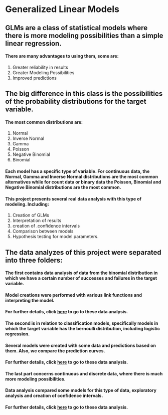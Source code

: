 # Generalized Linear Models

## GLMs are a class of statistical models where there is more modeling possibilities than a simple linear regression.

#### There are many advantages to using them, some are:

1. Greater reliability in results
2. Greater Modeling Possibilities
3. Improved predictions

## The big difference in this class is the possibilities of the probability distributions for the target variable.

#### The most common distributions are:

1. Normal
2. Inverse Normal
3. Gamma
4. Poisson
5. Negative Binomial
6. Binomial

#### Each model has a specific type of variable. For continuous data, the Normal, Gamma and Inverse Normal distributions are the most common alternatives while for count data or binary data the Poisson, Binomial and Negative Binomial distributions are the most common.

#### This project presents several real data analysis with this type of modeling. Including:
1. Creation of GLMs
2. Interpretation of results
3. creation of .confidence intervals
4. Comparison between models
5. Hypothesis testing for model parameters.

## The data analyzes of this project were separated into three folders:

#### The first contains data analysis of data from the binomial distribution in which we have a certain number of successes and failures in the target variable.

#### Model creations were performed with various link functions and interpreting the model.

#### For further details, click [here](https://github.com/AlbertoRodrigues/generalized_linear_models/tree/main/binomial_models) to go to these data analysis.

#### The second is in relation to classification models, specifically models in which the target variable has the bernoulli distribution, including logistic regression.

#### Several models were created with some data and predictions based on them. Also, we compare the prediction curves.

#### For further details, click [here](https://github.com/AlbertoRodrigues/generalized_linear_models/tree/main/classification_models) to go to these data analysis.

#### The last part concerns continuous and discrete data, where there is much more modeling possibilities.

#### Data analysis compared some models for this type of data, exploratory analysis and creation of confidence intervals.

#### For further details, click [here](https://github.com/AlbertoRodrigues/generalized_linear_models/tree/main/regression_models) to go to these data analysis.